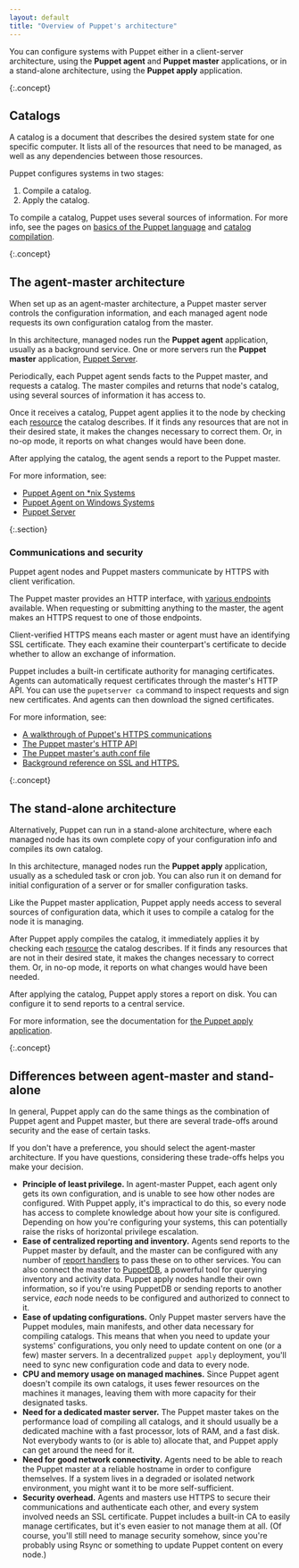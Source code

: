 ```yaml
---
layout: default
title: "Overview of Puppet's architecture"
---
```


[agent_unix]: ./services_agent_unix.html
[agent_win]: ./services_agent_windows.html
[https_walkthrough]: ./subsystem_agent_master_comm.html
[master_http]: ./http_api/http_api_index.html
[auth.conf]: ./config_file_auth.html
[catalog_compilation]: ./subsystem_catalog_compilation.html
[report handlers]: ./report.html
[lang_basics]: ./lang_summary.html
[apply]: ./services_apply.html
[puppetdb]: {{puppetdb}}/
[resource]: ./lang_resources.html
[Puppet Server]: {{puppetserver}}/

You can configure systems with Puppet either in a client-server architecture, using the **Puppet agent** and **Puppet master** applications, or in a stand-alone architecture, using the **Puppet apply** application.

{:.concept}
## Catalogs

A catalog is a document that describes the desired system state for one specific computer. It lists all of the resources that need to be managed, as well as any dependencies between those resources.

Puppet configures systems in two stages:

1. Compile a catalog.
2. Apply the catalog.

To compile a catalog, Puppet uses several sources of information. For more info, see the pages on [basics of the Puppet language][lang_basics] and [catalog compilation][catalog_compilation].

{:.concept}
## The agent-master architecture

When set up as an agent-master architecture, a Puppet master server controls the configuration information, and each managed agent node requests its own configuration catalog from the master.

In this architecture, managed nodes run the **Puppet agent** application, usually as a background service. One or more servers run the **Puppet master** application, [Puppet Server][].

Periodically, each Puppet agent sends facts to the Puppet master, and requests a catalog. The master compiles and returns that node's catalog, using several sources of information it has access to.

Once it receives a catalog, Puppet agent applies it to the node by checking each [resource][] the catalog describes. If it finds any resources that are not in their desired state, it makes the changes necessary to correct them. Or, in no-op mode, it reports on what changes would have been done.

After applying the catalog, the agent sends a report to the Puppet master.

For more information, see:

* [Puppet Agent on \*nix Systems][agent_unix]
* [Puppet Agent on Windows Systems][agent_win]
* [Puppet Server][]

{:.section}
### Communications and security

Puppet agent nodes and Puppet masters communicate by HTTPS with client verification.

The Puppet master provides an HTTP interface, with [various endpoints][master_http] available. When requesting or submitting anything to the master, the agent makes an HTTPS request to one of those endpoints.

Client-verified HTTPS means each master or agent must have an identifying SSL certificate. They each examine their counterpart's certificate to decide whether to allow an exchange of information.

Puppet includes a built-in certificate authority for managing certificates. Agents can automatically request certificates through the master's HTTP API. You can use the `pupetserver ca` command to inspect requests and sign new certificates. And agents can then download the signed certificates.

For more information, see:

* [A walkthrough of Puppet's HTTPS communications][https_walkthrough]
* [The Puppet master's HTTP API][master_http]
* [The Puppet master's auth.conf file][auth.conf]
* [Background reference on SSL and HTTPS.](/background/ssl/)

{:.concept}
## The stand-alone architecture

Alternatively, Puppet can run in a stand-alone architecture, where each managed node has its own complete copy of your configuration info and compiles its own catalog.

In this architecture, managed nodes run the **Puppet apply** application, usually as a scheduled task or cron job. You can also run it on demand for initial configuration of a server or for smaller configuration tasks.

Like the Puppet master application, Puppet apply needs access to several sources of configuration data, which it uses to compile a catalog for the node it is managing.

After Puppet apply compiles the catalog, it immediately applies it by checking each [resource][] the catalog describes. If it finds any resources that are not in their desired state, it makes the changes necessary to correct them. Or, in no-op mode, it reports on what changes would have been needed.

After applying the catalog, Puppet apply stores a report on disk. You can configure it to send reports to a central service.

For more information, see the documentation for [the Puppet apply application][apply].

{:.concept}
## Differences between agent-master and stand-alone

In general, Puppet apply can do the same things as the combination of Puppet agent and Puppet master, but there are several trade-offs around security and the ease of certain tasks.

If you don't have a preference, you should select the agent-master architecture. If you have questions, considering these trade-offs helps you make your decision.

* **Principle of least privilege.** In agent-master Puppet, each agent only gets its own configuration, and is unable to see how other nodes are configured. With Puppet apply, it's impractical to do this, so every node has access to complete knowledge about how your site is configured. Depending on how you're configuring your systems, this can potentially raise the risks of horizontal privilege escalation.
* **Ease of centralized reporting and inventory.** Agents send reports to the Puppet master by default, and the master can be configured with any number of [report handlers][] to pass these on to other services. You can also connect the master to [PuppetDB][], a powerful tool for querying inventory and activity data. Puppet apply nodes handle their own information, so if you're using PuppetDB or sending reports to another service, _each_ node needs to be configured and authorized to connect to it.
* **Ease of updating configurations.** Only Puppet master servers have the Puppet modules, main manifests, and other data necessary for compiling catalogs. This means that when you need to update your systems' configurations, you only need to update content on one (or a few) master servers. In a decentralized `puppet apply` deployment, you'll need to sync new configuration code and data to every node.
* **CPU and memory usage on managed machines.** Since Puppet agent doesn't compile its own catalogs, it uses fewer resources on the machines it manages, leaving them with more capacity for their designated tasks.
* **Need for a dedicated master server.** The Puppet master takes on the performance load of compiling all catalogs, and it should usually be a dedicated machine with a fast processor, lots of RAM, and a fast disk. Not everybody wants to (or is able to) allocate that, and Puppet apply can get around the need for it.
* **Need for good network connectivity.** Agents need to be able to reach the Puppet master at a reliable hostname in order to configure themselves. If a system lives in a degraded or isolated network environment, you might want it to be more self-sufficient.
* **Security overhead.** Agents and masters use HTTPS to secure their communications and authenticate each other, and every system involved needs an SSL certificate. Puppet includes a built-in CA to easily manage certificates, but it's even easier to not manage them at all. (Of course, you'll still need to manage security somehow, since you're probably using Rsync or something to update Puppet content on every node.)
